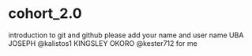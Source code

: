 # cohort_2.0
introduction to git and github
please add your name and user name
UBA JOSEPH      @kalistos1
KINGSLEY OKORO  @kester712
for me